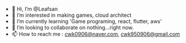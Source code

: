 - 👋 Hi, I’m @Leafsan
- 👀 I’m interested in making games, cloud architect
- 🌱 I’m currently learning 'Game programing, react, flutter, aws'
- 💞️ I’m looking to collaborate on nothing...right now.
- 📫 How to reach me : cwk0906@naver.com, cwk950906@gmail.com

<!---
Leafsan/Leafsan is a ✨ special ✨ repository because its `README.md` (this file) appears on your GitHub profile.
You can click the Preview link to take a look at your changes.
--->
